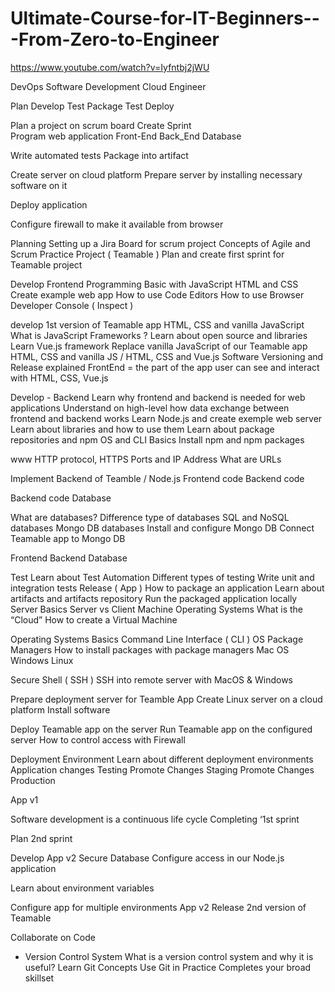 # Ultimate-Course-for-IT-Beginners---From-Zero-to-Engineer


https://www.youtube.com/watch?v=Iyfntbj2jWU






DevOps
Software Development 
Cloud Engineer 

Plan
Develop
Test 
Package 
Test
Deploy 

Plan a project on scrum board
Create Sprint  
Program web application 
Front-End
Back_End
Database

Write automated tests
Package into artifact

Create server on cloud platform 
Prepare server by installing necessary software on it

Deploy application 

Configure firewall to make it available from browser 

Planning 
Setting up a Jira Board for scrum project 
Concepts of Agile and Scrum 
Practice Project ( Teamable )
Plan and create first sprint for Teamable project

Develop Frontend 
Programming Basic with JavaScript 
HTML and CSS    
Create example web app
How to use Code Editors 
How to use Browser Developer Console ( Inspect ) 

develop 1st version of Teamable app
HTML, CSS and vanilla JavaScript 
What is JavaScript Frameworks ? 
Learn about open source and libraries 
Learn Vue.js framework 
Replace vanilla JavaScript of our Teamable app
HTML, CSS and vanilla JS / HTML, CSS and Vue.js 
Software Versioning and Release explained 
FrontEnd = the part of the app user can see and interact with HTML,  CSS, Vue.js 


Develop - Backend
Learn why frontend and backend is needed for web applications 
Understand on high-level how data exchange between frontend and backend works
Learn Node.js and create exemple web server
Learn about libraries and how to use them
Learn about package repositories and npm 
OS and CLI Basics
Install npm and npm packages 

www
HTTP protocol, HTTPS 
Ports and IP Address 
What are URLs

Implement Backend of Teamble / Node.js 
Frontend code 
Backend code 

Backend code 
Database 

What are databases?
Difference type of databases
SQL and NoSQL databases
Mongo DB databases 
Install and configure Mongo DB
Connect Teamable  app to Mongo DB

Frontend
Backend 
Database


Test 
Learn about Test Automation 
Different types of  testing
Write unit and integration tests
Release ( App ) 
How to package an application 
Learn about artifacts and artifacts repository 
Run the packaged application locally 
Server Basics
Server vs Client Machine 
Operating Systems
What is the “Cloud”
How to create a Virtual Machine 

Operating Systems Basics 
Command Line Interface ( CLI ) 
OS Package Managers
How to install packages with package managers 
Mac OS
Windows 
Linux 

Secure Shell ( SSH )
SSH into remote server with MacOS & Windows 

Prepare deployment server for Teamble App
Create Linux server on a cloud platform 
Install software 

Deploy Teamable app on the server
Run Teamable app on the configured server 
How to control access with Firewall 

Deployment Environment
Learn about different deployment environments
Application changes 
Testing 
Promote Changes 
Staging 
Promote Changes
Production 

App v1    

Software development is a continuous life cycle 
Completing ‘1st sprint 

Plan 2nd sprint 

Develop App v2
Secure Database 
Configure access in our Node.js application 

Learn about environment variables 

Configure app for multiple environments 
App v2
Release 2nd version of Teamable 

Collaborate on Code 
- Version Control System
What is a version control system and why it is useful?
Learn Git Concepts 
Use Git in Practice 
Completes your broad skillset 





